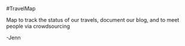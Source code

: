 #TravelMap

Map to track the status of our travels, document our blog, and to meet people via crowdsourcing

-Jenn

